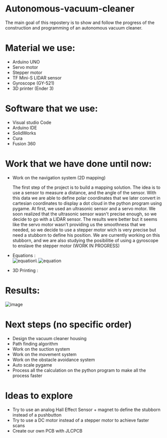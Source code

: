 # Autonomous-vacuum-cleaner
The main goal of this repostery is to show and follow the progress of the construction and programming of an autonomous vacuum cleaner. 

# Material we use: 
- Arduino UNO 
- Servo motor
- Stepper motor 
- TF Mini-S LIDAR sensor
- Gyroscope (GY-521)
- 3D printer (Ender 3)

# Software that we use:
- Visual studio Code 
- Arduino IDE 
- SolidWorks 
- Cura
- Fusion 360

# Work that we have done until now: 
- Work on the navigation system (2D mapping)

  The first step of the project is to build a mapping solution. The idea is to use a sensor to measure a distance, and the angle of the sensor. With this data     we are able to define polar coordinates that we later convert in cartesian coordinates to display a dot cloud in the python program using pygame. 
  At first, we used an ultrasonic sensor and a servo motor. We soon realized that the ultrasonic sensor wasn't precise enough, so we decide to go with a LIDAR     sensor. The results were better but it seems like the servo motor wasn't providing us the smoothness that we needed, so we decide to use a stepper motor wich   is very precise but need a stubborn to define his position. We are currently working on this stubborn, and we are also studying the posibilitie of using a       gyroscope to enslave the stepper motor (WORK IN PROGRESS) 
  
- Equations :\
   ![equation](https://latex.codecogs.com/svg.image?x=&space;distance&space;*cos(\frac%7Bangle*\pi%7D%7B180%7D&space;))\
   ![equation](https://latex.codecogs.com/svg.image?y=&space;distance&space;*sin(\frac%7Bangle*\pi%7D%7B180%7D&space;))
 
- 3D Printing :


  
  
  
# Results:

![image](https://user-images.githubusercontent.com/90306651/171043274-94945094-7e0a-4613-8707-792434d4c4f3.png)







# Next steps (no specific order)
- Design the vacuum cleaner housing
- Path finding algorithm 
- Work on the suction system
- Work on the movement system
- Work on the obstacle avoidance system
- Auto scale pygame 
- Process all the calculation on the python program to make all the process faster

# Ideas to explore
- Try to use an analog Hall Effect Sensor + magnet to define the stubborn instead of a pushbutton
- Try to use a DC motor instead of a stepper motor to achieve faster scans 
- Create our own PCB with JLCPCB 
